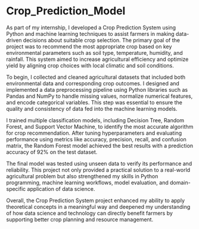 # Crop_Prediction_Model
As part of my internship, I developed a Crop Prediction System using Python and machine learning techniques to assist farmers in making data-driven decisions about suitable crop selection. The primary goal of the project was to recommend the most appropriate crop based on key environmental parameters such as soil type, temperature, humidity, and rainfall. This system aimed to increase agricultural efficiency and optimize yield by aligning crop choices with local climatic and soil conditions.

To begin, I collected and cleaned agricultural datasets that included both environmental data and corresponding crop outcomes. I designed and implemented a data preprocessing pipeline using Python libraries such as Pandas and NumPy to handle missing values, normalize numerical features, and encode categorical variables. This step was essential to ensure the quality and consistency of data fed into the machine learning models.

I trained multiple classification models, including Decision Tree, Random Forest, and Support Vector Machine, to identify the most accurate algorithm for crop recommendation. After tuning hyperparameters and evaluating performance using metrics like accuracy, precision, recall, and confusion matrix, the Random Forest model achieved the best results with a prediction accuracy of 92% on the test dataset.

The final model was tested using unseen data to verify its performance and reliability. This project not only provided a practical solution to a real-world agricultural problem but also strengthened my skills in Python programming, machine learning workflows, model evaluation, and domain-specific application of data science.

Overall, the Crop Prediction System project enhanced my ability to apply theoretical concepts in a meaningful way and deepened my understanding of how data science and technology can directly benefit farmers by supporting better crop planning and resource management.
